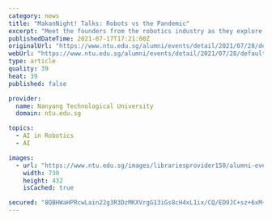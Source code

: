 ```yaml
---
category: news
title: "MakanNight! Talks: Robots vs the Pandemic"
excerpt: "Meet the founders from the robotics industry as they explore the trend of integrating high technology into our day-to day life through the pandemic."
publishedDateTime: 2021-07-17T17:21:00Z
originalUrl: "https://www.ntu.edu.sg/alumni/events/detail/2021/07/28/default-calendar/makannight-talks-robots-vs-the-pandemic"
webUrl: "https://www.ntu.edu.sg/alumni/events/detail/2021/07/28/default-calendar/makannight-talks-robots-vs-the-pandemic"
type: article
quality: 39
heat: 39
published: false

provider:
  name: Nanyang Technological University
  domain: ntu.edu.sg

topics:
  - AI in Robotics
  - AI

images:
  - url: "https://www.ntu.edu.sg/images/librariesprovider150/alumni-events/makannight!-talks-robots-vs-the-pandemicb3349550-6b97-422f-8f34-f558b40e168a.png?sfvrsn=62be9d79_3"
    width: 730
    height: 432
    isCached: true

secured: "8QBHWaHPRcwLain22g3R3DzMKXVrgG13iGs8cH4xL1ix/CQ/ED9JC+sz+6xM+oq/eqVyN9P8+W1944T20zZrRKx+7p2+V9/dk0HeAlad0NojMxXiRx3JjLaBLzX8Ke+kJSNoB/mtVbEJZayNcBoVY83pdOU2tGB7RCQ+46sH+ubbBXZiFiWcfCjApHJ2epd5E/1DLhuM6WgV39UHamI3OeelOZtcW3G501O4Yp7OmDhuwpoeuybaUV/ly0gzoLm4ZbPbzqWgnm/2jcos0RDnxwwpyh/zJQXAuvAXaUx3Iso1JIe7N1zkFWXw22zZnAJ8JkHZi1TKfrakjmW0BF57nYuiSAsxtVQ+oB9qMEJwghE=;tjgL7LzZETmiUhY1TYut8A=="
---
```


